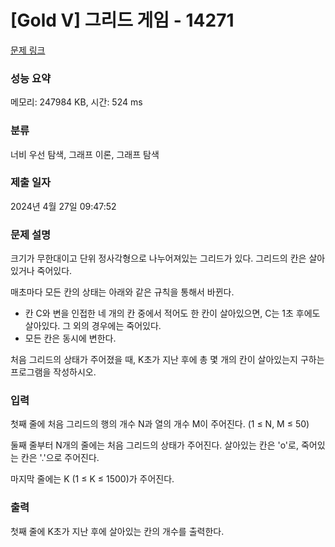 # [Gold V] 그리드 게임 - 14271 

[문제 링크](https://www.acmicpc.net/problem/14271) 

### 성능 요약

메모리: 247984 KB, 시간: 524 ms

### 분류

너비 우선 탐색, 그래프 이론, 그래프 탐색

### 제출 일자

2024년 4월 27일 09:47:52

### 문제 설명

<p>크기가 무한대이고 단위 정사각형으로 나누어져있는 그리드가 있다. 그리드의 칸은 살아있거나 죽어있다.</p>

<p>매초마다 모든 칸의 상태는 아래와 같은 규칙을 통해서 바뀐다.</p>

<ul>
	<li>칸 C와 변을 인접한 네 개의 칸 중에서 적어도 한 칸이 살아있으면, C는 1초 후에도 살아있다. 그 외의 경우에는 죽어있다.</li>
	<li>모든 칸은 동시에 변한다.</li>
</ul>

<p>처음 그리드의 상태가 주어졌을 때, K초가 지난 후에 총 몇 개의 칸이 살아있는지 구하는 프로그램을 작성하시오.</p>

### 입력 

 <p>첫째 줄에 처음 그리드의 행의 개수 N과 열의 개수 M이 주어진다. (1 ≤ N, M ≤ 50)</p>

<p>둘째 줄부터 N개의 줄에는 처음 그리드의 상태가 주어진다. 살아있는 칸은 'o'로, 죽어있는 칸은 '.'으로 주어진다.</p>

<p>마지막 줄에는 K (1 ≤ K ≤ 1500)가 주어진다.</p>

### 출력 

 <p>첫째 줄에 K초가 지난 후에 살아있는 칸의 개수를 출력한다.</p>

